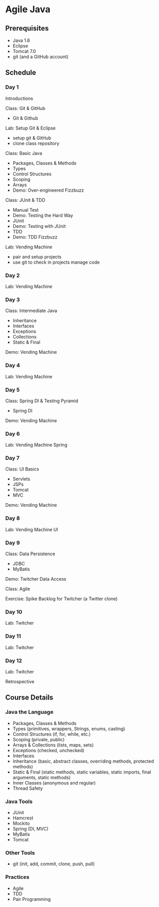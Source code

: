 Agile Java
==========

Prerequisites
-------------

  - Java 1.6  
  - Eclipse  
  - Tomcat 7.0
  - git (and a GitHub account)  

Schedule
--------

### Day 1

Introductions

Class: Git & GitHub

  - Git & Github

Lab: Setup Git & Eclipse

  - setup git & GitHub
  - clone class repository

Class: Basic Java

  - Packages, Classes & Methods  
  - Types  
  - Control Structures
  - Scoping  
  - Arrays
  - Demo: Over-engineered Fizzbuzz

Class: JUnit & TDD

  - Manual Test
  - Demo: Testing the Hard Way
  - JUnit
  - Demo: Testing with JUnit
  - TDD
  - Demo: TDD Fizzbuzz

Lab: Vending Machine

  - pair and setup projects
  - use git to check in projects manage code

### Day 2

Lab: Vending Machine

### Day 3

Class: Intermediate Java

  - Inheritance
  - Interfaces
  - Exceptions
  - Collections
  - Static & Final

Demo: Vending Machine

### Day 4

Lab: Vending Machine

### Day 5

Class: Spring DI & Testing Pyramid

  - Spring DI

Demo: Vending Machine

### Day 6

Lab: Vending Machine Spring

### Day 7 

Class: UI Basics

  - Servlets  
  - JSPs  
  - Tomcat
  - MVC  

Demo: Vending Machine

### Day 8

Lab: Vending Machine UI

### Day 9

Class: Data Persistence

  - JDBC  
  - MyBatis

Demo: Twitcher Data Access

Class: Agile

Exercise: Spike Backlog for Twitcher (a Twitter clone)

### Day 10

Lab: Twitcher

### Day 11

Lab: Twitcher

### Day 12

Lab: Twitcher

Retrospective

Course Details
--------------

### Java the Language

- Packages, Classes & Methods
- Types (primitives, wrappers, Strings, enums, casting)
- Control Structures (if, for, while, etc.)
- Scoping (private, public)
- Arrays & Collections (lists, maps, sets)
- Exceptions (checked, unchecked)
- Interfaces
- Inheritance (basic, abstract classes, overriding methods, protected methods)
- Static & Final (static methods, static variables, static imports, final arguments, static methods)
- Inner Classes (anonymous and regular)
- Thread Safety

### Java Tools

- JUnit
- Hamcrest
- Mockito
- Spring (DI, MVC)
- MyBatis
- Tomcat

### Other Tools

- git (init, add, commit, clone, push, pull)

### Practices

- Agile
- TDD
- Pair Programming

